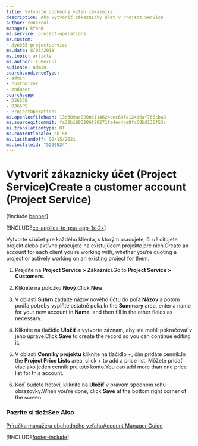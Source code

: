 ```yaml
---
title: Vytvorte obchodný vzťah zákazníka
description: Ako vytvoriť zákaznícky účet v Project Service
author: ruhercul
manager: kfend
ms.service: project-operations
ms.custom:
- dyn365-projectservice
ms.date: 8/03/2018
ms.topic: article
ms.author: ruhercul
audience: Admin
search.audienceType:
- admin
- customizer
- enduser
search.app:
- D365CE
- D365PS
- ProjectOperations
ms.openlocfilehash: 13d309ac8200c114624cec69fa124d6af766cba8
ms.sourcegitcommit: fa32b1893286f20271fa4ec4be8fc68bd135f53c
ms.translationtype: HT
ms.contentlocale: sk-SK
ms.lasthandoff: 02/15/2021
ms.locfileid: "5290524"
---
```

# <a name="create-a-customer-account-project-service"></a><span data-ttu-id="11a46-103">Vytvoriť zákaznícky účet (Project Service)</span><span class="sxs-lookup"><span data-stu-id="11a46-103">Create a customer account (Project Service)</span></span>

[!include [banner](../includes/psa-now-project-operations.md)]

[!INCLUDE[cc-applies-to-psa-app-1x-2x](../includes/cc-applies-to-psa-app-1x-2x.md)]

<span data-ttu-id="11a46-104">Vytvorte si účet pre každého klienta, s ktorým pracujete, či už citujete projekt alebo aktívne pracujete na existujúcom projekte pre nich.</span><span class="sxs-lookup"><span data-stu-id="11a46-104">Create an account for each client you’re working with, whether you’re quoting a project or actively working on an existing project for them.</span></span>  
  
1.  <span data-ttu-id="11a46-105">Prejdite na **Project Service > Zákazníci**.</span><span class="sxs-lookup"><span data-stu-id="11a46-105">Go to **Project Service > Customers**.</span></span>  
  
2.  <span data-ttu-id="11a46-106">Kliknite na položku **Nový**.</span><span class="sxs-lookup"><span data-stu-id="11a46-106">Click **New**.</span></span>  
  
3.  <span data-ttu-id="11a46-107">V oblasti **Súhrn** zadajte názov nového účtu do poľa **Názov** a potom podľa potreby vyplňte ostatné polia.</span><span class="sxs-lookup"><span data-stu-id="11a46-107">In the **Summary** area, enter a name for your new account in **Name**, and then fill in the other fields as necessary.</span></span>  
  
4.  <span data-ttu-id="11a46-108">Kliknite na tlačidlo **Uložiť** a vytvorte záznam, aby ste mohli pokračovať v jeho úprave.</span><span class="sxs-lookup"><span data-stu-id="11a46-108">Click **Save** to create the record so you can continue editing it.</span></span>  
  
5.  <span data-ttu-id="11a46-109">V oblasti **Cenníky projektu** kliknite na tlačidlo +, čím pridáte cenník.</span><span class="sxs-lookup"><span data-stu-id="11a46-109">In the **Project Price Lists** area, click + to add a price list.</span></span> <span data-ttu-id="11a46-110">Môžete pridať viac ako jeden cenník pre toto konto.</span><span class="sxs-lookup"><span data-stu-id="11a46-110">You can add more than one price list for this account.</span></span>  
  
6.  <span data-ttu-id="11a46-111">Keď budete hotoví, kliknite na **Uložiť** v pravom spodnom rohu obrazovky.</span><span class="sxs-lookup"><span data-stu-id="11a46-111">When you’re done, click **Save** at the bottom right corner of the screen.</span></span>  
  
### <a name="see-also"></a><span data-ttu-id="11a46-112">Pozrite si tiež:</span><span class="sxs-lookup"><span data-stu-id="11a46-112">See Also</span></span>  
 [<span data-ttu-id="11a46-113">Príručka manažéra obchodného vzťahu</span><span class="sxs-lookup"><span data-stu-id="11a46-113">Account Manager Guide</span></span>](../psa/account-manager-guide.md)


[!INCLUDE[footer-include](../includes/footer-banner.md)]